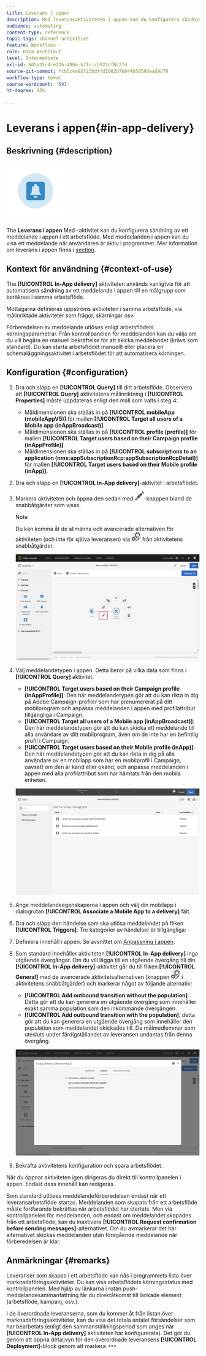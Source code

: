 ```yaml
---
title: Leverans i appen
description: Med leveransaktiviteten i appen kan du konfigurera sändning av meddelanden i appen i ett arbetsflöde.
audience: automating
content-type: reference
topic-tags: channel-activities
feature: Workflows
role: Data Architect
level: Intermediate
exl-id: 8d5a35c4-e22b-498e-b71c-c5922cf8c2fd
source-git-commit: fcb5c4a92f23bdffd1082b7b044b5859dead9d70
workflow-type: tm+mt
source-wordcount: '693'
ht-degree: 43%

---
```


# Leverans i appen{#in-app-delivery}

## Beskrivning {#description}

![](assets/wkf_in_app_1.png)

The **Leverans i appen** Med -aktivitet kan du konfigurera sändning av ett meddelande i appen i ett arbetsflöde. Med meddelanden i appen kan du visa ett meddelande när användaren är aktiv i programmet. Mer information om leverans i appen finns i [section](../../channels/using/about-in-app-messaging.md).

## Kontext för användning {#context-of-use}

The **[!UICONTROL In-App delivery]** aktiviteten används vanligtvis för att automatisera sändning av ett meddelande i appen till en målgrupp som beräknas i samma arbetsflöde.

Mottagarna definieras uppströms aktiviteten i samma arbetsflöde, via målinriktade aktiviteter som frågor, skärningar osv.

Förberedelsen av meddelande utlöses enligt arbetsflödets körningsparametrar. Från kontrollpanelen för meddelanden kan du välja om du vill begära en manuell bekräftelse för att skicka meddelandet (krävs som standard). Du kan starta arbetsflödet manuellt eller placera en schemaläggningsaktivitet i arbetsflödet för att automatisera körningen.

## Konfiguration {#configuration}

1. Dra och släpp en **[!UICONTROL Query]** till ditt arbetsflöde. Observera att **[!UICONTROL Query]** aktivitetens målinriktning i **[!UICONTROL Properties]** måste uppdateras enligt den mall som valts i steg 4:

   * Måldimensionen ska ställas in på **[!UICONTROL mobileApp (mobileAppV5)]** för mallen **[!UICONTROL Target all users of a Mobile app (inAppBroadcast)]**.
   * Måldimensionen ska ställas in på **[!UICONTROL profile (profile)]** för mallen **[!UICONTROL Target users based on their Campaign profile (inAppProfile)]**.
   * Måldimensionen ska ställas in på **[!UICONTROL subscriptions to an application (nms:appSubscriptionRcp:appSubscriptionRcpDetail)]** för mallen **[!UICONTROL Target users based on their Mobile profile (inApp)]**.

1. Dra och släpp en **[!UICONTROL In-App delivery]**-aktivitet i arbetsflödet.
1. Markera aktiviteten och öppna den sedan med ![](assets/edit_darkgrey-24px.png)-knappen bland de snabbåtgärder som visas.

   >[!NOTE]
   >
   >Du kan komma åt de allmänna och avancerade alternativen för aktiviteten (och inte för själva leveransen) via ![](assets/dlv_activity_params-24px.png) från aktivitetens snabbåtgärder.

   ![](assets/wkf_in_app_3.png)

1. Välj meddelandetypen i appen. Detta beror på vilka data som finns i **[!UICONTROL Query]** aktivitet.

   * **[!UICONTROL Target users based on their Campaign profile (inAppProfile)]**: Den här meddelandetypen gör att du kan rikta in dig på Adobe Campaign-profiler som har prenumererat på ditt mobilprogram och anpassa meddelanden i appen med profilattribut tillgängliga i Campaign.
   * **[!UICONTROL Target all users of a Mobile app (inAppBroadcast)]**: Den här meddelandetypen gör att du kan skicka ett meddelande till alla användare av ditt mobilprogram, även om de inte har en befintlig profil i Campaign.
   * **[!UICONTROL Target users based on their Mobile profile (inApp)]**: Den här meddelandetypen gör att du kan rikta in dig på alla användare av en mobilapp som har en mobilprofil i Campaign, oavsett om den är känd eller okänd, och anpassa meddelanden i appen med alla profilattribut som har hämtats från den mobila enheten.

   ![](assets/wkf_in_app_4.png)

1. Ange meddelandeegenskaperna i appen och välj din mobilapp i dialogrutan **[!UICONTROL Associate a Mobile App to a delivery]** fält.
1. Dra och släpp den händelse som ska utlösa meddelandet på fliken **[!UICONTROL Triggers]**. Tre kategorier av händelser är tillgängliga:
1. Definiera innehåll i appen. Se avsnittet om [Anpassning i appen](../../channels/using/customizing-an-in-app-message.md).
1. Som standard innehåller aktiviteten **[!UICONTROL In-App delivery]** inga utgående övergångar. Om du vill lägga till en utgående övergång till din **[!UICONTROL In-App delivery]**-aktivitet går du till fliken **[!UICONTROL General]** med de avancerade aktivitetsalternativen (knappen ![](assets/dlv_activity_params-24px.png) i aktivitetens snabbåtgärder) och markerar något av följande alternativ:

   * **[!UICONTROL Add outbound transition without the population]**: Detta gör att du kan generera en utgående övergång som innehåller exakt samma population som den inkommande övergången.
   * **[!UICONTROL Add outbound transition with the population]**: detta gör att du kan generera en utgående övergång som innehåller den population som meddelandet skickades till. De målmedlemmar som utesluts under färdigställandet av leveransen undantas från denna övergång.

   ![](assets/wkf_in_app_5.png)

1. Bekräfta aktivitetens konfiguration och spara arbetsflödet.

När du öppnar aktiviteten igen dirigeras du direkt till kontrollpanelen i appen. Endast dess innehåll kan redigeras.

Som standard utlöses meddelandeförberedelsen endast när ett leveransarbetsflöde startas. Meddelanden som skapats från ett arbetsflöde måste fortfarande bekräftas när arbetsflödet har startats. Men via kontrollpanelen för meddelanden, och endast om meddelandet skapades från ett arbetsflöde, kan du inaktivera **[!UICONTROL Request confirmation before sending messages]**-alternativet. Om du avmarkerar det här alternativet skickas meddelanden utan föregående meddelande när förberedelsen är klar.

## Anmärkningar {#remarks}

Leveranser som skapas i ett arbetsflöde kan nås i programmets lista över marknadsföringsaktiviteter. Du kan visa arbetsflödets körningsstatus med kontrollpanelen. Med hjälp av länkarna i rutan push-meddelandesammanfattning får du direktåtkomst till länkade element (arbetsflöde, kampanj, osv.).

I de överordnade leveranserna, som du kommer åt från listan över marknadsföringsaktiviteter, kan du visa det totala antalet försändelser som har bearbetats (enligt den sammanställningsperiod som anges när **[!UICONTROL In-App delivery]** aktiviteten har konfigurerats). Det gör du genom att öppna detaljvyn för den överordnade leveransens **[!UICONTROL Deployment]**-block genom att markera ![](assets/wkf_dlv_detail_button.png).
